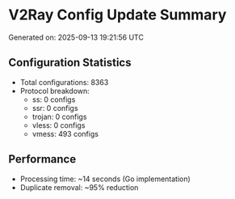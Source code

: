 # V2Ray Config Update Summary
Generated on: 2025-09-13 19:21:56 UTC

## Configuration Statistics
- Total configurations: 8363
- Protocol breakdown:
  - ss: 0 configs
  - ssr: 0 configs
  - trojan: 0 configs
  - vless: 0 configs
  - vmess: 493 configs

## Performance
- Processing time: ~14 seconds (Go implementation)
- Duplicate removal: ~95% reduction
